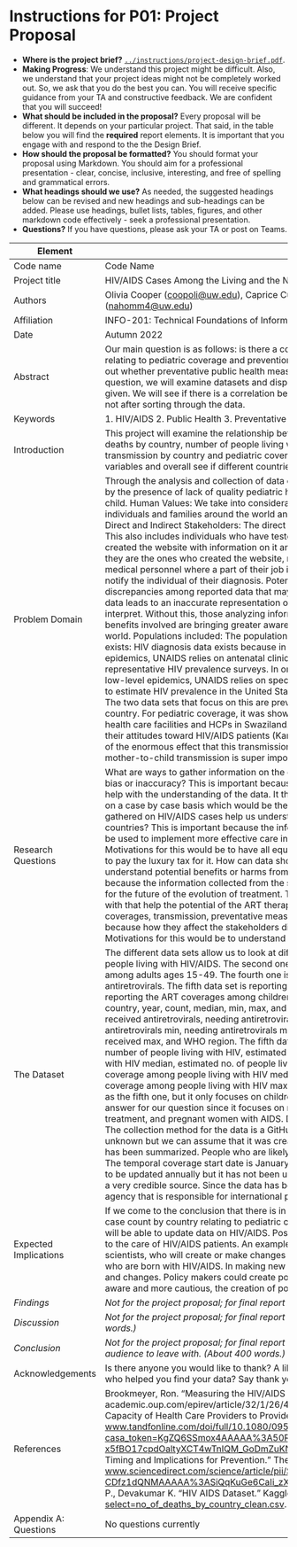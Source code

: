 # Instructions for P01: Project Proposal

* **Where is the project brief?**  [`../instructions/project-design-brief.pdf`](../instructions/project-design-brief.pdf).
* **Making Progress**: We understand this project might be difficult. Also, we understand that your project ideas might not be completely worked out. So, we ask that you do the best you can. You will receive specific guidance from your TA and constructive feedback. We are confident that you will succeed!
* **What should be included in the proposal?** Every proposal will be different. It depends on your particular project.  That said, in the table below you will find the **required** report elements.  It is important that you engage with and respond to the the Design Brief.
* **How should the proposal be formatted?** You should format your proposal using Markdown. You should aim for a professional presentation - clear, concise, inclusive, interesting, and free of spelling and grammatical errors.
* **What headings should we use?** As needed, the suggested headings below can be revised and new headings and sub-headings can be added. Please use headings, bullet lists, tables, figures, and other markdown code effectively - seek a professional presentation.
* **Questions?** If you have questions, please ask your TA or post on Teams.

|Element | Brief Description|
|---------------| --------------
|Code name |Code Name|
|Project title| HIV/AIDS Cases Among the Living and the Not |
|Authors | Olivia Cooper (coopoli@uw.edu), Caprice Culkin (capricec@uw.edu), Karina Amaya (kyb3@uw.edu), Nahom Mehari (nahomm4@uw.edu) |
|Affiliation |  INFO-201: Technical Foundations of Informatics - The Information School - University of Washington |
|Date | Autumn 2022|
|Abstract |  Our main question is as follows: is there a correlation between the number of HIV/AIDS deaths and cases by country relating to pediatric coverage and prevention of mother to child transmission? This question is important because it brings out whether preventative public health measures by country have an impact on the HIV/AIDS epidemic. To address the question, we will examine datasets and disparities between multiple countries and see if there is a connection in the data given. We will see if there is a correlation between higher number of cases/deaths and lower preventative measures, or not after sorting through the data.
|Keywords | 1. HIV/AIDS 2. Public Health 3. Preventative Measures |
|Introduction | This project will examine the relationship between number of HIV/AIDS cases (adults 15-19) by country, number of deaths by country, number of people living with HIV by country, as well as contrasting it to prevention of mother to child transmission by country and pediatric coverage by country. We are looking to see if there is any correlation between these variables and overall see if different countries' public health measures can lead to less deaths/cases of HIV/AIDS. |
|Problem Domain | Through the analysis and collection of data on HIV/AIDS, we can determine correlations of cases that have been affected by the presence of lack of quality pediatric health coverage as well as the transmission of the disease from mother to child. Human Values: We take into consideration how the HIV/AIDS epidemic has had such an immense impact on individuals and families around the world and it continues to do so even as data on these diseases continue to emerge. Direct and Indirect Stakeholders: The direct stakeholders are people who have gathered and reported data on HIV/AIDS. This also includes individuals who have tested positive and reported the test. Indirect stakeholders are the individuals who created the website with information on it and the users of the website. This may or may not be direct to them because they are the ones who created the website, not the ones impacted by HIV themselves. Another indirect stakeholder is the medical personnel where a part of their job is to perform the HIV/AIDS test, to process the results, and to post them and notify the individual of their diagnosis. Potential Benefits and Harms: A possible harm that could be found are the discrepancies among reported data that may be unreliable or invalid. Having data that is wrong or data that has missing data leads to an inaccurate representation of these cases. Another potential harm is having information that is hard to interpret. Without this, those analyzing information may have a harder time avoiding bias to create the data sets. Some benefits involved are  bringing greater awareness to the HIV/AIDS epidemic as it is today in different countries across the world. Populations included: The populations included in the domain are 170 out of the total 195 countries. How this data exists: HIV diagnosis data exists because in order to estimate HIV prevalence in countries classified as having generalized epidemics, UNAIDS relies on antenatal clinic data and, to the extent that they are available, data from nationally representative HIV prevalence surveys. In order to estimate HIV prevalence in countries classified with concentrated and low-level epidemics, UNAIDS relies on specialized surveys of high-risk groups. The CDC uses a combination of methods to estimate HIV prevalence in the United States, including back-calculation (Brookmeyer, Ron). Preventative measures: The two data sets that focus on this are prevention of mother to child transmission by country and pediatric coverage by country. For pediatric coverage, it was shown in a study that BIPAI training program in Swaziland had good coverage of all health care facilities and HCPs in Swaziland. The training was effective in imparting knowledge and skills to HCPs and in their attitudes toward HIV/AIDS patients (Kamiru, H.N). And for prevention of child transmission, it is shown that “...in view of the enormous effect that this transmission route has on infant HIV-1 infection worldwide (Kourtis, Athena P, et al)”  So, mother-to-child transmission is super important and why we included it in as a data set.|
|Research Questions | What are ways to gather information on the correlation between cases, coverage, and maternal transmission with minimal bias or inaccuracy? This is important because the information collected on HIV/AIDS in correlation with those above can help with the understanding of the data. It then would be used apply coverage in areas of need, and how to act with them on a case by case basis which would be the motivations of collecting these variables of data How can information gathered on HIV/AIDS cases help us understand the relationship of public health in ways as how it differentiates between countries? This is important because the information gathered between the relationships through different countries may be used to implement more effective care in the place of those without it, due to the skew in data in such locations. Motivations for this would be to have all equal and accessible health care to all who need it, not just where they can afford to pay the luxury tax for it. How can data shown from stakeholders, which in this case are those who test positive, help us understand potential benefits or harms from treatments imposed such as ART (Anti-Viral Therapy)? This is important because the information collected from the stakeholders help identify potential benefits or harm which would be important for the future of the evolution of treatment. The motivation for this data being collected would be to evolve the study and with that help the potential of the ART therapy. How can we gain insights on the differences about the correlation of cases, coverages, transmission, preventative measures and how they each affect stakeholders accordingly? This is important because how they affect the stakeholders differently may help us understand the effects each variable has on the subject. Motivations for this would be to understand how each of this differently affect those affected by HIV/AIDS|
|The Dataset | The different data sets allow us to look at different areas relating to HIV/AIDS. First one allows us to visualize the number of people living with HIV/AIDS. The second one is the numbers of deaths due to HIV/AIDS. Third is the number of cases among adults ages 15-49. The fourth one is the number of pregnant women that are living with HIV who have received antiretrovirals. The fifth data set is reporting the ART coverages among people living with HIV. The final data set is reporting the ART coverages among children. The last two data sets are estimates. The first three data sets include country, year, count, median, min, max, and World Health Organization region. The fourth data set includes country, received antiretrovirals, needing antiretrovirals, percentage received, needing antiretrovirals median, needing antiretrovirals min, needing antiretrovirals max, percentage received median, percentage received min, percentage received max, and WHO region. The fifth data set includes country, reported no. of people receiving ART, estimated number of people living with HIV, estimated ART coverage among people living with HIV, estimated no. of people living with HIV median, estimated no. of people living with HIV min, estimated no. of people living with HIV max, estimated ART coverage among people living with HIV median, estimated ART coverage among people living with HIV min, estimated ART coverage among people living with HIV max, and WHO (World Health Organization) region. The final dataset is the same as the fifth one, but it  only focuses on children. These datasets will allow us to further understand and investigate an answer for our question since it focuses on multiple factors relating to HIV/AIDS. Such as cases, children, people receiving treatment, and pregnant women with AIDS. Devakumar K. P. who is a student at NIELIT Calicut, put together the data sets. The collection method for the data is a GitHub page. Sources for data is the World Health Organization. Purpose is unknown but we can assume that it was created for research purposes. For others to have access to HIV/AIDS data that has been summarized. People who are likely to make money from the data are the creators and potential collaborators. The temporal coverage start date is January, 9th, 2000 and the end date is December, 25th, 2018. The datasets are said to be updated annually but it has not been updated in two years. Even though it has not been updated in two years it is still a very credible source. Since the data has been collected from the World Health Organization which is a government agency that is responsible for international public health.|
|Expected Implications | If we come to the conclusion that there is in fact a correlation between numbers of deaths caused by HIV/AIDS along with case count by country relating to pediatric coverage and prevention of mother to child transmission, then technologists will be able to update data on HIV/AIDS. Possibly creating new data to present as well. Hospitals will have to make changes to the care of HIV/AIDS patients. An example could be the type of medication they are receiving. This will also include scientists, who will create or make changes to said medications. Medications will hopefully lead to a decrease in children who are born with HIV/AIDS. In making new discoveries about HIV/AIDS it leads to a world wide change in new measures and changes. Policy makers could create policies towards ending the spread of HIV/AIDS. As long as the population is aware and more cautious, the creation of policies can go a long way to decrease the number.|
|_Findings_ | _Not for the project proposal; for final report only. Give answers to each of your research questions. (About 400 words.)_ |
|_Discussion_ | _Not for the project proposal; for final report only. Discuss importance and/or implications of your findings  (About 400 words.)_ |
|_Conclusion_ | _Not for the project proposal; for final report only. Give the reader a summary point, the key point that you will like your audience to leave with. (About 400 words.)_ |
|Acknowledgements | Is there anyone you would like to thank? A librarian who helped you with your research? A Teaching Assistant? A friend who helped you find your data? Say thank you in this section.|
|References | Brookmeyer, Ron. “Measuring the HIV/AIDS Epidemic: Approaches and Challenges.” Academic.oup.com, 4 Mar. 2010, academic.oup.com/epirev/article/32/1/26/493327. Kamiru, H.N. “Effectiveness of a Training Program to Increase the Capacity of Health Care Providers to Provide HIV/AIDS Care and Treatment in Swaziland.” Taylor & Francis, 2009, www.tandfonline.com/doi/full/10.1080/09540120902883093?casa_token=KgZQ6SSmox4AAAAA%3A50RutfcH8ao6GiRmaT2TfDC5hIHA_OBC8R_-x5fBO17cpdOaltyXCT4wTnIQM_GoDmZuKN6loD6h6Q.Kourtis, Athena P, et al. “Mother-to-Child Transmission of HIV-1: Timing and Implications for Prevention.” The Lancet Infectious Diseases, Elsevier, 23 Oct. 2006, www.sciencedirect.com/science/article/pii/S1473309906706296?casa_token=m-CDfz1dQNMAAAAA%3ASiQqKuGe6CaIi_zXF9Ug422G7xskEnmJiB9GWFL8mejp8IiZGJJx9UV4wwh2T1da8fvbZNo7qVA. P., Devakumar K. “HIV AIDS Dataset.” Kaggle, 11 June 2020, www.kaggle.com/datasets/imdevskp/hiv-aids-dataset?select=no_of_deaths_by_country_clean.csv. |
|Appendix A: Questions| No questions currently
